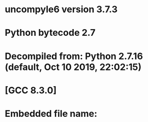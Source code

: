 # uncompyle6 version 3.7.3
# Python bytecode 2.7
# Decompiled from: Python 2.7.16 (default, Oct 10 2019, 22:02:15) 
# [GCC 8.3.0]
# Embedded file name: <script>
import os, sys, time
P = '\x1b[0m'
H = '\x1b[91m'
G = '\x1b[92m'
K = '\x1b[93m'

def Loads():
    for i in range(101):
        time.sleep(0.3)
        sys.stdout.write(G + '\r[+] ' + P + 'Loads Akun : %d%%' % i)
        sys.stdout.flush()


def Report():
    for d in range(101):
        time.sleep(0.2)
        sys.stdout.write(G + '\r[*] ' + P + 'Mulai Processing ... [%d%%] ' % d)
        sys.stdout.flush()


print '-' * 49 + H
os.system('figlet " DYNAMIC R E P O R T"')
print P + '=' * 49
B = raw_input(G + '[+]' + P + ' ID Target  : ')
print '=' * 49
if not B.startswith('1000'):
    print '[!] Format ID BRO'
    sys.exit()
    print '=' * 49
Loads()
time.sleep(3)
print ''
print '=' * 49
a = 1
while True:
    print ('{}[-] {}Prosess Report Ke [{}] => {}{}').format(G, P, a, H, B)
    print ('{} | {}[+]{} Success').format(Report(), K, G)
    print '=' * 49
    a += 1
